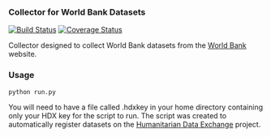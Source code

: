 ### Collector for World Bank Datasets
[![Build Status](https://travis-ci.org/OCHA-DAP/hdx-scraper-worldbank.svg?branch=master&ts=1)](https://travis-ci.org/OCHA-DAP/hdx-scraper-worldbank) [![Coverage Status](https://coveralls.io/repos/github/OCHA-DAP/hdx-scraper-worldbank/badge.svg?branch=master&ts=1)](https://coveralls.io/github/OCHA-DAP/hdx-scraper-worldbank?branch=master)

Collector designed to collect World Bank datasets from the [World Bank](http://data.worldbank.org/) website.

### Usage

    python run.py

You will need to have a file called .hdxkey in your home directory containing only your HDX key for the script to run. The script was created to automatically register datasets on the [Humanitarian Data Exchange](http://data.humdata.org/) project.
